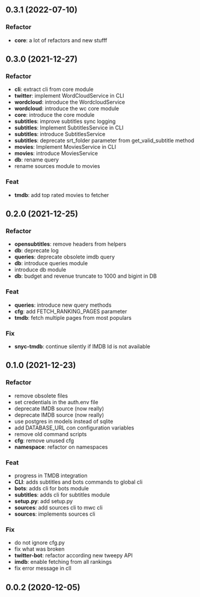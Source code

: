 ## 0.3.1 (2022-07-10)

### Refactor

- **core**: a lot of refactors and new stufff

## 0.3.0 (2021-12-27)

### Refactor

- **cli**: extract cli from core module
- **twitter**: implement WordCloudService in CLI
- **wordcloud**: introduce the WordcloudService
- **wordcloud**: introduce the wc core module
- **core**: introduce the core module
- **subtitles**: improve subtitles sync logging
- **subtitles**: Implement SubtitlesService in CLI
- **subtitles**: introduce SubtitlesService
- **subtitles**: deprecate srt_folder parameter from get_valid_subtitle method
- **movies**: Implement MoviesService in CLI
- **movies**: introduce MoviesService
- **db**: rename query
- rename sources module to movies

### Feat

- **tmdb**: add top rated movies to fetcher

## 0.2.0 (2021-12-25)

### Refactor

- **opensubtitles**: remove headers from helpers
- **db**: deprecate log
- **queries**: deprecate obsolete imdb query
- **db**: introduce queries module
- introduce db module
- **db**: budget and revenue truncate to 1000 and bigint in DB

### Feat

- **queries**: introduce new query methods
- **cfg**: add FETCH_RANKING_PAGES parameter
- **tmdb**: fetch multiple pages from most populars

### Fix

- **snyc-tmdb**: continue silently if IMDB Id is not available

## 0.1.0 (2021-12-23)

### Refactor

- remove obsolete files
- set credentials in the auth.env file
- deprecate IMDB source (now really)
- deprecate IMDB source (now really)
- use postgres in models instead of sqlite
- add DATABASE_URL con configuration variables
- remove old command scripts
- **cfg**: remove unused cfg
- **namespace**: refactor on namespaces

### Feat

- progress in TMDB integration
- **CLI**: adds subtitles and bots commands to global cli
- **bots**: adds cli for bots module
- **subtitles**: adds cli for subtitles module
- **setup.py**: add setup.py
- **sources**: add sources cli to mwc cli
- **sources**: implements sources cli

### Fix

- do not ignore cfg.py
- fix what was broken
- **twitter-bot**: refactor according new tweepy API
- **imdb**: enable fetching from all rankings
- fix error message in clI

## 0.0.2 (2020-12-05)
